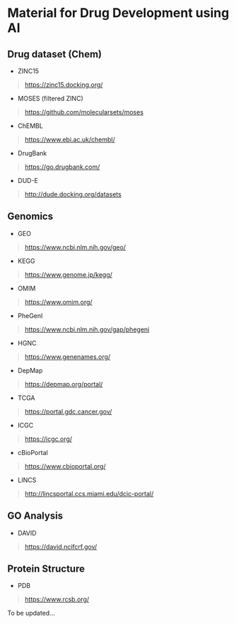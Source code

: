 # Material for Drug Development using AI

## Drug dataset (Chem)
- ZINC15
> https://zinc15.docking.org/

- MOSES (filtered ZINC)
> https://github.com/molecularsets/moses

- ChEMBL
> https://www.ebi.ac.uk/chembl/

- DrugBank
> https://go.drugbank.com/

- DUD-E
> http://dude.docking.org/datasets

## Genomics
- GEO
> https://www.ncbi.nlm.nih.gov/geo/

- KEGG 
> https://www.genome.jp/kegg/

- OMIM
> https://www.omim.org/

- PheGenI
> https://www.ncbi.nlm.nih.gov/gap/phegeni

- HGNC
> https://www.genenames.org/

- DepMap
> https://depmap.org/portal/

- TCGA
> https://portal.gdc.cancer.gov/

- ICGC
> https://icgc.org/

- cBioPortal
> https://www.cbioportal.org/

- LINCS
> http://lincsportal.ccs.miami.edu/dcic-portal/

## GO Analysis
- DAVID
> https://david.ncifcrf.gov/


## Protein Structure 
- PDB
> https://www.rcsb.org/


To be updated...
